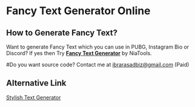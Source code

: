# Fancy Text Generator Online
## How to Generate Fancy Text?
Want to generate Fancy Text which you can use in PUBG, Instagram Bio or Discord? If yes then Try **[Fancy Text Generator](https://niatools.com/fancy-text-generator)** by NiaTools.

#Do you want source code?
Contact me at ibrarasadbiz@gmail.com (Paid)

## Alternative Link
[Stylish Text Generator](https://bit.ly/FancyTextGenOnline)
